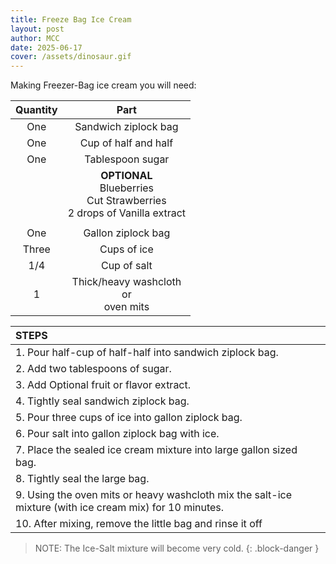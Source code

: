 ```yaml
---
title: Freeze Bag Ice Cream
layout: post
author: MCC
date: 2025-06-17
cover: /assets/dinosaur.gif
---
```


Making Freezer-Bag ice cream you will need:

| Quantity | Part |
|:-:|:-:|
| One | Sandwich ziplock bag |
| One | Cup of half and half |
| One | Tablespoon sugar |
| | **OPTIONAL** <br> Blueberries <br> Cut Strawberries <br> 2 drops of Vanilla extract |
|||
| One | Gallon ziplock bag |
| Three | Cups of ice |
| 1/4 | Cup of salt |
| 1 | Thick/heavy washcloth <br> or <br> oven mits |


| STEPS |
|:-|
| 1. Pour half-cup of half-half into sandwich ziplock bag. |
| 2. Add two tablespoons of sugar. |
| 3. Add Optional fruit or flavor extract. |
| 4. Tightly seal sandwich ziplock bag. |
| 5. Pour three cups of ice into gallon ziplock bag. |
| 6. Pour salt into gallon ziplock bag with ice. |
| 7. Place the sealed ice cream mixture into large gallon sized bag. |
| 8. Tightly seal the large bag. |
| 9. Using the oven mits or heavy washcloth mix the salt-ice mixture (with ice cream mix) for 10 minutes. |
| 10. After mixing, remove the little bag and rinse it off |

> NOTE: The Ice-Salt mixture will become very cold.
{: .block-danger }